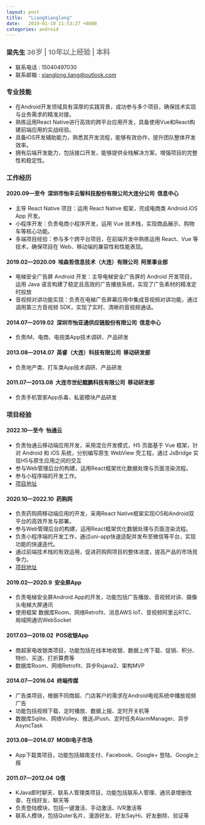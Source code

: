 ```yaml
---
layout: post
title:  "LiangXianglong"
date:   2019-01-10 11:53:27 +0800
categories: android
---
```


### 梁先生 <span style="font-size:18px;color:grey">36岁 | 10年以上经验 | 本科<span>
- 	联系电话 : 15040497030
-	联系邮箱 : <a href="mailto:xianglong.liang@outlook.com">xianglong.liang@outlook.com</a>
<!-- - 	Blog : [ngliaxl.github.io](https://ngliaxl.github.io) -->
<!-- - 	Github : [github.com/ngliaxl](https://github.com/ngLiaXL) -->
 

###	专业技能
- 在Android开发领域具有深厚的实践背景，成功参与多个项目，确保技术实现与业务需求的精准对接。
- 熟练运用React Native进行高效的跨平台应用开发，具备使用Vue和React构建前端应用的实战经验。
- 具备iOS开发辅助能力，熟悉其开发流程，能够有效协作，提升团队整体开发效率。
- 拥有后端开发能力，包括接口开发，能够提供全栈解决方案，增强项目的完整性和稳定性。

###	工作经历 
#### 2020.09—至今&nbsp;&nbsp;深圳市怡丰云智科技股份有限公司大连分公司&nbsp;&nbsp;信息中心  
- 主导 React Native 项目：运用 React Native 框架，完成电商类 Android.iOS App 开发。
- 小程序开发：负责电商小程序开发，运用 Vue 技术栈，实现商品展示、购物车等核心功能。
- 多端项目经验：参与多个跨平台项目，在前端开发中熟练运用 React、Vue 等技术，确保项目在 Web、移动端的兼容性和性能表现。

#### 2019.02—2020.09&nbsp;&nbsp;埃森哲信息技术（大连）有限公司&nbsp;&nbsp;阿里事业部
- 电梯安全广告屏 Android 开发：主导电梯安全广告屏的 Android 开发项目，运用 Java 语言构建了稳定且高效的广告播放系统，实现了广告素材的精准定时投放
- 音视频对讲功能实现：负责在电梯广告屏幕应用中集成音视频对讲功能，通过调用第三方音视频 SDK，实现了实时、清晰的音视频通话。

#### 2014.07—2019.02&nbsp;&nbsp;深圳市怡亚通供应链股份有限公司&nbsp;&nbsp;信息中心 
- 负责IM、电商、电视类App技术调研、产品研发

#### 2013.08—2014.07&nbsp;&nbsp;英睿（大连）科技有限公司&nbsp;&nbsp;移动研发部 
- 负责地产类、打车类App技术调研、产品研发

#### 2011.07—2013.08&nbsp;&nbsp;大连市世纪鲲鹏科技有限公司&nbsp;&nbsp;移动研发部
- 负责手机管家App杀毒、私密模块产品研发



###	项目经验
#### 2022.10—至今&nbsp;&nbsp;怡通云
-	负责怡通云移动端应用开发，采用混合开发模式，H5 页面基于 Vue 框架，针对 Android 和 iOS 系统，分别编写原生 WebView 壳工程，通过 JsBridge 实现H5与原生应用之间的交互
-	参与Web管理后台的构建，运用React框架优化数据处理与页面渲染流程。
-	参与小程序端的开发工作。  
-	[项目地址](https://a.vmall.com/app/C103967345)

#### 2020.10—2022.10&nbsp;&nbsp;药购网 
-	负责药购网移动端应用的开发，采用React Native框架实现iOS和Android双平台的高效开发与部署。
-	参与Web管理后台的构建，运用React框架优化数据处理与页面渲染流程。
-	负责小程序端的开发工作，通过uni-app快速适配并发布至微信等平台，实现功能的快速迭代。
-	通过前端技术栈的有效运用，促进药购网项目的整体进度，提高产品的市场竞争力。
-	[项目地址](https://a.vmall.com/app/C103105531)

#### 2019.02—2020.9&nbsp;&nbsp;安全屏App 
-	负责电梯安全屏Android App的开发，功能包括广告播放、音视频对讲、摄像头电梯大屏通讯
-	使用框架 数据库Room、网络Retrofit、消息AWS IoT、音视频阿里云RTC、局域网通讯WebSocket

#### 2017.03—2019.02&nbsp;&nbsp;POS收银App 
-	商超家电收银类项目，功能包括在线本地收银、数据上传下载、促销、积分、特价、买送、打折算费等  
-	数据库Room、网络Retrofit、异步Rxjava2、架构MVP 

<!-- -	**2016.04—2017.03&nbsp;&nbsp;怡信-怡亚通**  
项目简介：    
• IM类项目，使用融云第三方推送服务实现客户之间的聊天功能  
• 功能包括即时文本、图片、语音消息、群组、聊天室等    
• 数据库Sqlite、网络HttpClient、异步AsyncTask、图片Glide  
职责：   
• 负责整体项目设计及研发 -->

#### 2014.07—2016.04&nbsp;&nbsp;终端传媒
-	广告类项目，根据不同商超、门店客户的需求在Android电视系统中播放视频广告  
-	功能包括视频下载、定时播放、数据上报、定时开关机等  
-	数据库Sqlite、网络Volley、推送JPush、定时任务AlarmManager、异步AsyncTask

<!--
-	**2014.07—2015.06，怡亚通，宇商网**  
项目简介：     
• 电商类项目，功能包括商品展示、下单、支付、定位等  
• 微信、支付宝、QQ、微博分享登录、高德定位  
• 数据库Sqlite、网络Volley、异步AsyncTask、图片Volley的NetworkImageView  
职责：   
• 负责整体项目设计及研发
-->

<!--
-	**2014.05—2014.07，英睿，中国故事**  
项目简介：     
• 电商酒类项目，功能包括扫描二维码分享品酒经验、文章发布等  
• 支付宝、微信支付宝、zbar二维码  
• 网络Volley  
职责：   
• 负责整体项目设计及研发
-->

<!--
-	**2013.08—2014.05，英睿，神马地产**  
项目简介：    
• 地图打车类项目，功能包括乘客端的楼盘列表、订单、约车、司机抢单、百度地图定位、JPush推送、讯飞语音播报  
职责：    
• 负责整体项目设计及研发
-->

#### 2013.08—2014.07&nbsp;&nbsp;MOBI电子市场
-	App下载类项目，功能包括越南支付、Facebook、Google+ 登陆、Google上报

<!-- -	**2012.04—2013.08&nbsp;&nbsp;手机优化-世纪鲲鹏**  
项目简介：  
• 手机优化类项目，功能包括病毒查杀、隐私保护、广告拦截、手机优化等  
职责：     
• 负责私密图片模块，包括图片编辑、解密移动、删除等  
• 杀毒模块，包括本地查杀、监听杀毒、定时查杀、安装包前.后APK文件扫描、文件时间监听
 -->

#### 2011.07—2012.04&nbsp;&nbsp;Q信   
-	KJava即时聊天、联系人管理类项目，功能包括联系人管理、通讯录增删改查、在线好友、聊天等  
-	负责登陆模块，包括一键激活、手动激活、IVR激活等  
-	联系人模块，包括Quter名片、漫游好友、好友SayHi、好友删除、验证等
